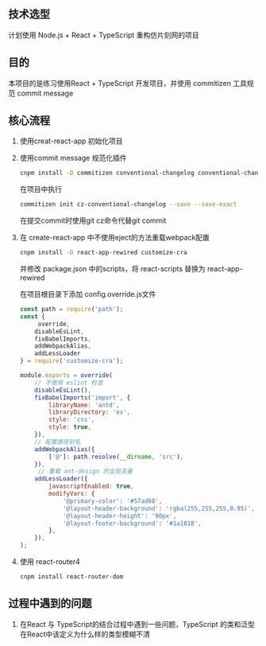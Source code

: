 ## 技术选型

计划使用 Node.js + React + TypeScript 重构仿片刻网的项目

## 目的

本项目的是练习使用React + TypeScript 开发项目，并使用 commitizen 工具规范 commit message

## 核心流程

1. 使用creat-react-app 初始化项目

2. 使用commit message 规范化插件

   ```bash
   cnpm install -D commitizen conventional-changelog conventional-changelog-cli
   ```

   在项目中执行

   ```bash
   commitizen init cz-conventional-changelog --save --save-exact
   ```

   在提交commit时使用git cz命令代替git commit

3. 在 create-react-app 中不使用eject的方法重载webpack配置

   ```bash
   cnpm install -D react-app-rewired customize-cra
   ```

   并修改 package.json 中的scripts，将 react-scripts 替换为 react-app-rewired

   在项目根目录下添加 config.override.js文件

   ```javascript
   const path = require('path');
   const { 
    	override, 
       disableEsLint,
       fixBabelImports, 
       addWebpackAlias, 
       addLessLoader 
   } = require('customize-cra');
   
   module.exports = override(
       // 不使用 eslint 检查
       disableEsLint(),
       fixBabelImports('import', {
           libraryName: 'antd',
           libraryDirectory: 'es',
           style: 'css',
           style: true,
       }),
       // 配置路径别名
       addWebpackAlias({
           ['@']: path.resolve(__dirname, 'src'),
       }),
    	// 重载 ant-design 的全局变量   
       addLessLoader({
           javascriptEnabled: true,
           modifyVars: {
               '@primary-color': '#57ad68',
               '@layout-header-background': 'rgba(255,255,255,0.95)',
               '@layout-header-height': '90px',
               '@layout-footer-background': '#1a1818',
           },
       }),
   );
   ```

4. 使用 react-router4 

   ```bash
   cnpm install react-router-dom
   ```

## 过程中遇到的问题

1. 在React 与 TypeScript的结合过程中遇到一些问题，TypeScript 的类和泛型在React中该定义为什么样的类型模糊不清

